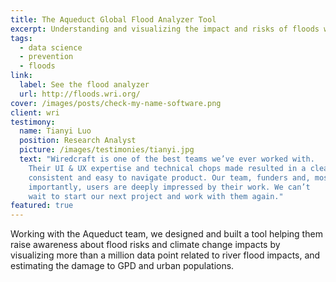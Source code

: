 ```yaml
---
title: The Aqueduct Global Flood Analyzer Tool
excerpt: Understanding and visualizing the impact and risks of floods worldwide with the World Resources Institute
tags:
  - data science
  - prevention
  - floods
link:
  label: See the flood analyzer
  url: http://floods.wri.org/
cover: /images/posts/check-my-name-software.png
client: wri
testimony:
  name: Tianyi Luo
  position: Research Analyst
  picture: /images/testimonies/tianyi.jpg
  text: "Wiredcraft is one of the best teams we’ve ever worked with.
    Their UI & UX expertise and technical chops made resulted in a clean,
    consistent and easy to navigate product. Our team, funders and, most
    importantly, users are deeply impressed by their work. We can’t
    wait to start our next project and work with them again."
featured: true
---
```


Working with the Aqueduct team, we designed and built a tool helping them raise awareness about flood risks and climate change impacts by visualizing more than a million data point related to river flood impacts, and estimating the damage to GPD and urban populations.

